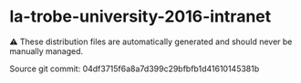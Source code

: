 # la-trobe-university-2016-intranet

:warning: These distribution files are automatically generated and should never be manually managed.

Source git commit: 04df3715f6a8a7d399c29bfbfb1d41610145381b
